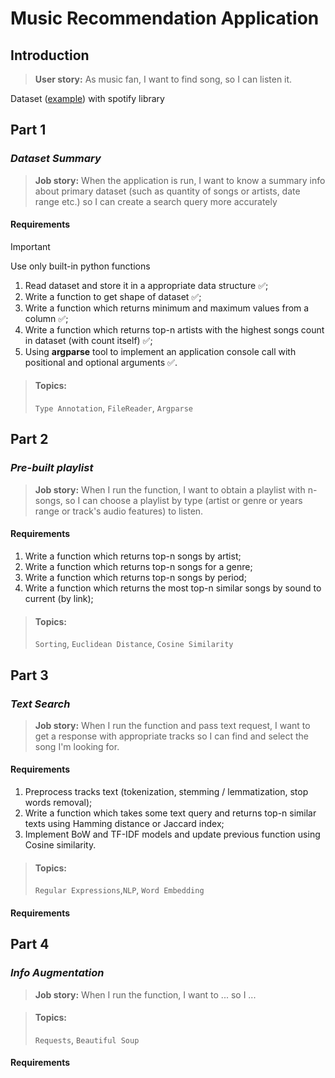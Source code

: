 # Music Recommendation Application
## Introduction
> **User story:**
> As music fan, I want to find song, so I can listen it.

Dataset ([example](https://www.kaggle.com/datasets/josephinelsy/spotify-top-hit-playlist-2010-2022)) with spotify library

## Part 1 
### _Dataset Summary_
> **Job story:**
> When the application is run, I want to know a summary info about primary dataset 
> (such as quantity of songs or artists, date range etc.) so I can create a search query more accurately 

#### Requirements
> [!IMPORTANT] 
> Use only built-in python functions 

1) Read dataset and store it in a appropriate data structure ✅;
2) Write a function to get shape of dataset ✅;
3) Write a function which returns minimum and maximum values from a column ✅;
4) Write a function which returns top-n artists with the highest songs count in dataset (with count itself) ✅;
5) Using **argparse** tool to implement an application console call with positional and optional arguments ✅.

> #### Topics:
> 
> `Type Annotation`, `FileReader`, `Argparse`
## Part 2
### _Pre-built playlist_
> **Job story:**
> When I run the function,
> I want to obtain a playlist with n-songs, 
> so I can choose a playlist by type (artist or genre or years range or track's audio features) to listen.


#### Requirements
1) Write a function which returns top-n songs by artist;
2) Write a function which returns top-n songs for a genre;
3) Write a function which returns top-n songs by period;
4) Write a function which returns the most top-n similar songs by sound to current (by link);


> #### Topics:
> 
> `Sorting`, `Euclidean Distance`, `Cosine Similarity`

## Part 3
### _Text Search_
> **Job story:**
> When I run the function and pass text request,
> I want to get a response with appropriate tracks 
> so I can find and select the song I'm looking for.

#### Requirements
1) Preprocess tracks text (tokenization, stemming / lemmatization, stop words removal);
2) Write a function which takes some text query and returns top-n similar texts using Hamming distance or Jaccard index;
3) Implement BoW and TF-IDF models and update previous function using Cosine similarity.

> #### Topics:
> 
> `Regular Expressions`,`NLP`, `Word Embedding`
#### Requirements

## Part 4
### _Info Augmentation_

> **Job story:**
> When I run the function,
> I want to  ...
> so I  ...


> #### Topics:
> 
> `Requests`, `Beautiful Soup`

#### Requirements